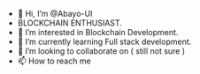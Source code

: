 - 👋 Hi, I’m @Abayo-UI
- BLOCKCHAIN ENTHUSIAST.
- 👀 I’m interested in Blockchain Development.
- 🌱 I’m currently learning Full stack development.
- 💞️ I’m looking to collaborate on ( still not sure )
- 📫 How to reach me 

<!---
Abayo-UI/Abayo-UI is a ✨ special ✨ repository because its `README.md` (this file) appears on your GitHub profile.
You can click the Preview link to take a look at your changes.
--->
